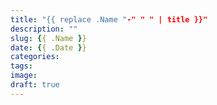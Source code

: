 ```yaml
---
title: "{{ replace .Name "-" " " | title }}"
description: ""
slug: {{ .Name }}
date: {{ .Date }}
categories:
tags:
image:
draft: true
---
```


